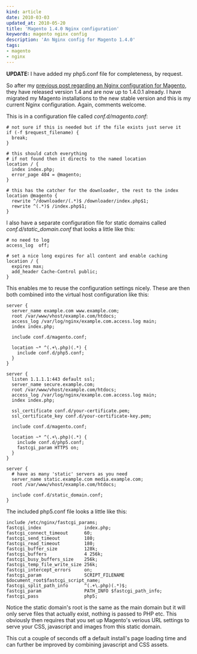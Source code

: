 ```yaml
---
kind: article
date: 2010-03-03
updated_at: 2010-05-20
title: 'Magento 1.4.0 Nginx configuration'
keywords: magento nginx config
description: 'An Nginx config for Magento 1.4.0'
tags:
- magento
- nginx
---
```


**UPDATE:** I have added my php5.conf file for completeness, by request.

So after my [previous post regarding an Nginx configuration for
Magento](/articles/simple-nginx-config-for-magento/), they have released
version 1.4 and are now up to 1.4.0.1 already. I have migrated my Magento
installations to the new stable version and this is my current Nginx
configuration. Again, comments welcome.

This is in a configuration file called _conf.d/magento.conf_:

    # not sure if this is needed but if the file exists just serve it
    if (-f $request_filename) {
      break;
    }

    # this should catch everything
    # if not found then it directs to the named location
    location / {
      index index.php;
      error_page 404 = @magento;
    }

    # this has the catcher for the downloader, the rest to the index
    location @magento {
      rewrite ^/downloader/(.*)$ /downloader/index.php$1;
      rewrite ^(.*)$ /index.php$1;
    }

I also have a separate configuration file for static domains called
*conf.d/static_domain.conf* that looks a little like this:

    # no need to log
    access_log  off;

    # set a nice long expires for all content and enable caching
    location / {
      expires max;
      add_header Cache-Control public;
    }

This enables me to reuse the configuration settings nicely. These are then
both combined into the virtual host configuration like this:

    server {
      server_name example.com www.example.com;
      root /var/www/vhost/example.com/htdocs;
      access_log /var/log/nginx/example.com.access.log main;
      index index.php;

      include conf.d/magento.conf;

      location ~* ^(.+\.php)(.*) {
        include conf.d/php5.conf;
      }
    }

    server {
      listen 1.1.1.1:443 default ssl;
      server_name secure.example.com;
      root /var/www/vhost/example.com/htdocs;
      access_log /var/log/nginx/example.com.access.log main;
      index index.php;

      ssl_certificate conf.d/your-certificate.pem;
      ssl_certificate_key conf.d/your-certificate-key.pem;

      include conf.d/magento.conf;

      location ~* ^(.+\.php)(.*) {
        include conf.d/php5.conf;
        fastcgi_param HTTPS on;
      }
    }

    server {
      # have as many 'static' servers as you need
      server_name static.example.com media.example.com;
      root /var/www/vhost/example.com/htdocs;

      include conf.d/static_domain.conf;
    }

The included php5.conf file looks a little like this:

    include /etc/nginx/fastcgi_params;
    fastcgi_index                index.php;
    fastcgi_connect_timeout      60;
    fastcgi_send_timeout         180;
    fastcgi_read_timeout         180;
    fastcgi_buffer_size          128k;
    fastcgi_buffers              4 256k;
    fastcgi_busy_buffers_size    256k;
    fastcgi_temp_file_write_size 256k;
    fastcgi_intercept_errors     on;
    fastcgi_param                SCRIPT_FILENAME  $document_root$fastcgi_script_name;
    fastcgi_split_path_info      ^(.+\.php)(.*)$;
    fastcgi_param                PATH_INFO $fastcgi_path_info;
    fastcgi_pass                 php5;

Notice the static domain's root is the same as the main domain but it will only
serve files that actually exist, nothing is passed to PHP etc. This obviously
then requires that you set up Magento's verious URL settings to serve your CSS,
javascript and images from this static domain.

This cut a couple of seconds off a default install's page loading time and can
further be improved by combining javascript and CSS assets.
